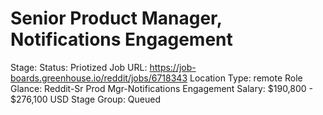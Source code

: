 # Senior Product Manager, Notifications Engagement

Stage: Status: Priotized
Job URL: https://job-boards.greenhouse.io/reddit/jobs/6718343
Location Type: remote
Role Glance: Reddit-Sr Prod Mgr-Notifications Engagement
Salary: $190,800 - $276,100 USD
Stage Group: Queued